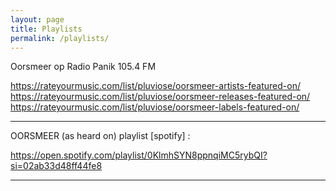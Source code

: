 ```yaml
---
layout: page
title: Playlists
permalink: /playlists/
---
```


Oorsmeer op Radio Panik 105.4 FM

https://rateyourmusic.com/list/pluviose/oorsmeer-artists-featured-on/
https://rateyourmusic.com/list/pluviose/oorsmeer-releases-featured-on/
https://rateyourmusic.com/list/pluviose/oorsmeer-labels-featured-on/

__ __ __

OORSMEER (as heard on) playlist [spotify] :

https://open.spotify.com/playlist/0KlmhSYN8ppnqiMC5rybQI?si=02ab33d48ff44fe8

__ __ __